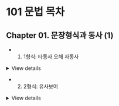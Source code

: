 # 101 문법 목차

## Chapter 01. 문장형식과 동사 (1)
- 001. 1형식: 타동사 오해 자동사
<details>
<summary>View details</summary>

#### 📌 개념 요약
- **자동사**: 목적어 없이 문장을 완성할 수 있는 동사.
- 그러나 일부 자동사는 **전치사 + 명사** 구조를 동반하기 때문에, 
  **타동사처럼 오해**하기 쉬움.

---
#### 📚 자주 타동사로 오해되는 자동사 8개

| 동사 | 전치사 | 의미 | 예문 | 해석 |
|------|--------|------|------|------|
| discriminate | against | ~를 차별하다 | They discriminated **against** her. | 그들은 그녀를 차별했다. |
| apologize | to / for | ~에게 사과하다 / ~에 대해 사과하다 | He apologized **to** her **for** being late. | 그는 늦은 것에 대해 그녀에게 사과했다. |
| graduate | from | ~를 졸업하다 | She graduated **from** university. | 그녀는 대학을 졸업했다. |
| wait | for | ~를 기다리다 | I’m waiting **for** the bus. | 나는 버스를 기다리고 있다. |
| await | (타동사) | ~를 기다리다 | I await your reply. | 나는 당신의 답장을 기다린다. |
| object | to | ~에 반대하다 | Many people objected **to** the policy. | 많은 사람들이 그 정책에 반대했다. |
| complain | of | ~에 대해 불평하다 | She complained **of** a headache. | 그녀는 두통을 호소했다. |
| insist | on/upon | ~을 주장하다 | He insisted **on** his innocence. | 그는 자신의 무죄를 주장했다. |
| reply | to | ~에 응답하다 | She replied **to** the message. | 그녀는 메시지에 답했다. |

---

#### 💡 함께 알아두면 좋은 표현 
-A에 반대하다
| 표현 | 구조 |
|------|------|
| appose A | 타동사 |
| object to A | 자동사 + 전치사 |
| be opposed to A | 수동형 | 

> object to를 공부할 때, 같이 묶어서 정리하면 좋음

---

#### 📝 Tip

- **자동사**라도 **전치사 + 명사**를 취하면 마치 목적어처럼 보이기 때문에 주의!
- **wait for = await**: await는 타동사라 전치사 없이 목적어가 바로 옴.

</details>

- 002. 2형식: 유사보어
<details>
<summary>View details</summary>

## 유사보어 관련 내용

### 예시
- He was born poorly.  
  -> He was born poor.

주격보어를 생략해도 문장 가능

### 2형식과 5형식 수동형의 prove의 의미차이 알아두기

- **3형식**: He proved the theory.
- **5형식**: He proved the theory wrong.
- **5형식 (수동)**: The theory was proven wrong by him.  
  (그에 의해 이론이 틀렸음을 입증당했다)
- **2형식**: The theory proved wrong.  
  (그 이론은 틀렸음을 스스로 증명했다)  
  (prove 2형식 빈출)

- 003. 3형식: 자동사 오해 타동사
- 004. 3형식: 유사형태 자/타동사

## Chapter 02. 문장형식과 동사 (2)
- 005. 4형식: 3형식 전환 전치사 to/for/of
- 006. 4형식: 3형식 전환불가능 수여동사
- 007. 4형식: 수여동사 오해 동사 (1)
- 008. 4형식: 수여동사 오해 동사 (2)
- 009. 4형식: 수여동사 오해 동사 (3)
- 010. 5형식: 사역/지각동사 목적보어 형태

## Chapter 03. 수일치 (1)
- 011. (both) A and B 유형 수일치
- 012. (either) A or B 유형 수일치
- 013. A as well as B 유형 수일치
- 014. every/neither/each 수일치

## Chapter 04. 수일치 (2)
- 015. 분수/퍼센트 수일치
- 016. 긴 주어 수일치
- 017. 도치문장 수일치
- 018. 수일치 기타
- 019. 대명사 일치
- 020. 대명사 일치

## Chapter 05. 시제 (1)
- 021. 대과거 vs. 과거
- 022. 현재 S, 현재진행
- 023. 현재진행: 가까운 미래
- 024. 시간/조건 부사절 시제

## Chapter 06. 시제 (2)
- 025. for/over 완료시제
- 026. since 완료시제
- 027. by 완료시제
- 028. before 완료시제
